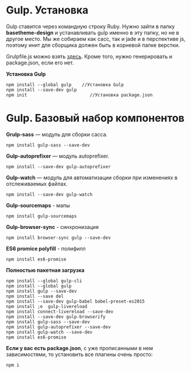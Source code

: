 # Gulp. Установка #

Gulp ставится через командную строку Ruby. Нужно зайти в папку __basetheme-design__ и устанавливать gulp именно в эту папку, но не в другое место. Мы же собираем как сасс, так и jade и в перспективе js, поэтому инит для сборщика должен быть в корневой папке верстки.

Grulpfile.js можно взять [здесь](file:///D:/makebecool/html/storage/gulpfile.js). Кроме того, нужно генерировать и package.json, если его нет.

__Установка Gulp__

```
npm install --global gulp    //Установка Gulp
npm install --save-dev gulp
npm init                        //Установка package.json
```

# Gulp. Базовый набор компонентов #

__Grulp-sass__ — модуль для сборки сасса.

```
npm install gulp-sass --save-dev
```

__Gulp-autoprefixer__ — модуль autoprefixer.

```
npm install --save-dev gulp-autoprefixer
```

__Gulp-watch__ — модуль для автоматизации сборки при изменениях в отслеживаемых файлах.

```
npm install --save-dev gulp-watch
```

__Gulp-sourcemaps__ - мапы

```
npm install gulp-sourcemaps
```

__Gulp-browser-sync__ - синхронизация

```
npm install browser-sync gulp --save-dev
```

__ES6 promice polyfill__ - полифилл

```
npm install es6-promise
```

__Полностью пакетная загрузка__

```
npm install --global gulp-cli
npm install --global gulp
npm install gulp --save-dev
npm install --save del
npm install --save-dev gulp-babel babel-preset-es2015
npm install ;e  gulp-livereload
npm install connect-livereload --save-dev
npm install --save-dev gulp-browserify
npm install gulp-sass --save-dev
npm install gulp-autoprefixer --save-dev
npm install gulp-watch --save-dev
npm install es6-promise
```

__Если у вас есть package.json__, с уже прописанными в нем зависимостями, то установить все плагины очень просто:

```
npm i
```
